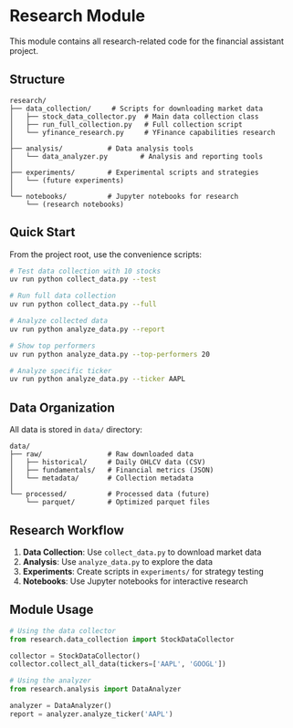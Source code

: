 # Research Module

This module contains all research-related code for the financial assistant project.

## Structure

```
research/
├── data_collection/     # Scripts for downloading market data
│   ├── stock_data_collector.py  # Main data collection class
│   ├── run_full_collection.py   # Full collection script
│   └── yfinance_research.py     # YFinance capabilities research
│
├── analysis/           # Data analysis tools
│   └── data_analyzer.py        # Analysis and reporting tools
│
├── experiments/        # Experimental scripts and strategies
│   └── (future experiments)
│
└── notebooks/          # Jupyter notebooks for research
    └── (research notebooks)
```

## Quick Start

From the project root, use the convenience scripts:

```bash
# Test data collection with 10 stocks
uv run python collect_data.py --test

# Run full data collection
uv run python collect_data.py --full

# Analyze collected data
uv run python analyze_data.py --report

# Show top performers
uv run python analyze_data.py --top-performers 20

# Analyze specific ticker
uv run python analyze_data.py --ticker AAPL
```

## Data Organization

All data is stored in `data/` directory:

```
data/
├── raw/                # Raw downloaded data
│   ├── historical/     # Daily OHLCV data (CSV)
│   ├── fundamentals/   # Financial metrics (JSON)
│   └── metadata/       # Collection metadata
│
└── processed/          # Processed data (future)
    └── parquet/        # Optimized parquet files
```

## Research Workflow

1. **Data Collection**: Use `collect_data.py` to download market data
2. **Analysis**: Use `analyze_data.py` to explore the data
3. **Experiments**: Create scripts in `experiments/` for strategy testing
4. **Notebooks**: Use Jupyter notebooks for interactive research

## Module Usage

```python
# Using the data collector
from research.data_collection import StockDataCollector

collector = StockDataCollector()
collector.collect_all_data(tickers=['AAPL', 'GOOGL'])

# Using the analyzer
from research.analysis import DataAnalyzer

analyzer = DataAnalyzer()
report = analyzer.analyze_ticker('AAPL')
```
